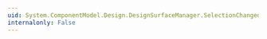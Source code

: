 ```yaml
---
uid: System.ComponentModel.Design.DesignSurfaceManager.SelectionChanged
internalonly: False
---
```

